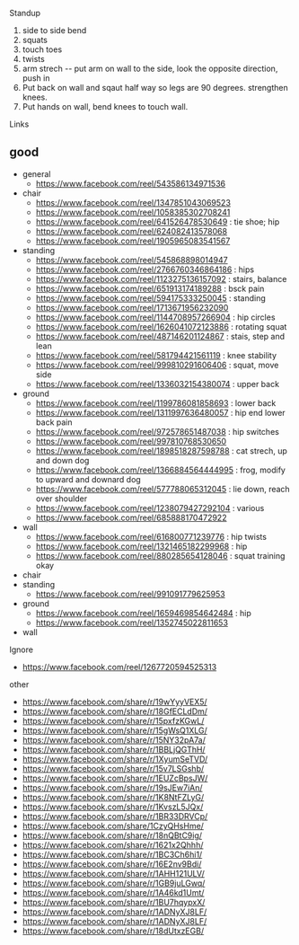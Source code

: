 
Standup
1. side to side bend
2. squats
3. touch toes
4. twists
5. arm strech -- put arm on wall to the side, look the opposite direction, push in
6. Put back on wall and sqaut half way so legs are 90 degrees. strengthen knees.
7. Put hands on wall, bend knees to touch wall.


Links
## good
* general
   * https://www.facebook.com/reel/543586134971536
* chair
    * https://www.facebook.com/reel/1347851043069523
    * https://www.facebook.com/reel/1058385302708241
    * https://www.facebook.com/reel/641526478530649 : tie shoe; hip
    * https://www.facebook.com/reel/624082413578068
    * https://www.facebook.com/reel/1905965083541567
* standing
    * https://www.facebook.com/reel/545868898014947
    * https://www.facebook.com/reel/2766760346864186 : hips
    * https://www.facebook.com/reel/1123275136157092 : stairs, balance
    * https://www.facebook.com/reel/651913174189288 : bsck pain
    * https://www.facebook.com/reel/594175333250045 : standing
    * https://www.facebook.com/reel/1713671956232090
    * https://www.facebook.com/reel/1144708957266904 : hip circles
    * https://www.facebook.com/reel/1626041072123886 : rotating squat
    * https://www.facebook.com/reel/487146201124867 : stais, step and lean
    * https://www.facebook.com/reel/581794421561119 : knee stability
    * https://www.facebook.com/reel/999810291606406 : squat, move side
    * https://www.facebook.com/reel/1336032154380074 : upper back
* ground
    * https://www.facebook.com/reel/1199786081858693 : lower back
    * https://www.facebook.com/reel/1311997636480057 : hip end lower back pain
    * https://www.facebook.com/reel/972578651487038 : hip switches
    * https://www.facebook.com/reel/997810768530650
    * https://www.facebook.com/reel/1898518287598788 : cat strech, up and down dog
    * https://www.facebook.com/reel/1366884564444995 : frog, modify to upward
    and downard dog
    * https://www.facebook.com/reel/577788065312045 : lie down, reach over shoulder
    * https://www.facebook.com/reel/1238079427292104 : various
    * https://www.facebook.com/reel/685888170472922
* wall
    * https://www.facebook.com/reel/616800771239776 : hip twists
    * https://www.facebook.com/reel/1321465182299968 : hip
    * https://www.facebook.com/reel/880285654128046 : squat training
okay
* chair
* standing
   * https://www.facebook.com/reel/991091779625953
* ground
    * https://www.facebook.com/reel/1659469854642484 : hip
    * https://www.facebook.com/reel/1352745022811653
* wall

Ignore
* https://www.facebook.com/reel/1267720594525313

other
* https://www.facebook.com/share/r/19wYyyVEX5/
* https://www.facebook.com/share/r/18GfECLdDm/
* https://www.facebook.com/share/r/15pxfzKGwL/
* https://www.facebook.com/share/r/15gWsQ1XLG/
* https://www.facebook.com/share/r/15NY32pA7a/
* https://www.facebook.com/share/r/1BBLjQGThH/
* https://www.facebook.com/share/r/1XyumSeTVD/
* https://www.facebook.com/share/r/15v7LSGshb/
* https://www.facebook.com/share/r/1EUZcBpsJW/
* https://www.facebook.com/share/r/19sJEw7iAn/
* https://www.facebook.com/share/r/1K8NtFZLyG/
* https://www.facebook.com/share/r/1KvszL5JQx/
* https://www.facebook.com/share/r/1BR33DRVCp/
* https://www.facebook.com/share/1CzyQHsHme/
* https://www.facebook.com/share/r/18nQBtC9ig/
* https://www.facebook.com/share/r/1621x2Qhhh/
* https://www.facebook.com/share/r/1BC3Ch6hi1/
* https://www.facebook.com/share/r/16E2nv9Bdi/
* https://www.facebook.com/share/r/1AHH121ULV/
* https://www.facebook.com/share/r/1GB9juLGwq/
* https://www.facebook.com/share/r/1A46kd1Umt/
* https://www.facebook.com/share/r/1BU7hqypxX/
* https://www.facebook.com/share/r/1ADNyXJ8LF/
* https://www.facebook.com/share/r/1ADNyXJ8LF/
* https://www.facebook.com/share/r/18dUtxzEGB/
